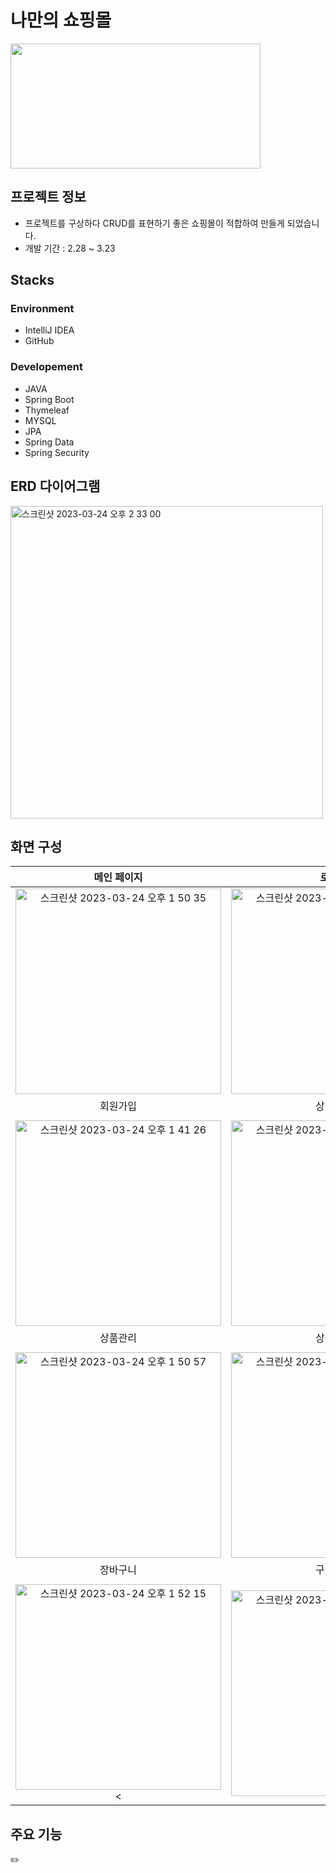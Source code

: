 # 나만의 쇼핑몰

<img src="https://images.pexels.com/photos/5632398/pexels-photo-5632398.jpeg?auto=compress&cs=tinysrgb&w=1260&h=750&dpr=2" width="400" height="200"/>


## 프로젝트 정보
- 프로젝트를 구상하다 CRUD를 표현하기 좋은 쇼핑몰이 적합하여 만들게 되었습니다.
- 개발 기간 : 2.28 ~ 3.23

## Stacks

### Environment
- IntelliJ IDEA
- GitHub


### Developement
- JAVA
- Spring Boot
- Thymeleaf
- MYSQL
- JPA
- Spring Data
- Spring Security


## ERD 다이어그램

<img width="500" alt="스크린샷 2023-03-24 오후 2 33 00" src="https://user-images.githubusercontent.com/97417045/227433141-8d977342-16ea-4e05-b147-87e6e807a19e.png">


## 화면 구성


| 메인 페이지  |  로그인  |
| :-------------------------------------------: | :------------: |
|  <img width="329" alt="스크린샷 2023-03-24 오후 1 50 35" src="https://user-images.githubusercontent.com/97417045/227433345-2e0bbe44-398e-40ab-b0ff-cca02d23018c.png"/> | <img width="329" alt="스크린샷 2023-03-24 오후 1 41 07" src="https://user-images.githubusercontent.com/97417045/227433410-89633787-2dcc-4621-a3ba-e57c2520d234.png">|  
| 회원가입  | 상품등록 |
|                                               |                |
|  <img width="329" alt="스크린샷 2023-03-24 오후 1 41 26" src="https://user-images.githubusercontent.com/97417045/227435365-c097b0a2-91bc-4e0c-b469-a33463da032c.png"> | <img width="329" alt="스크린샷 2023-03-24 오후 2 36 15" src="https://user-images.githubusercontent.com/97417045/227435422-61d23267-c7ac-4358-b94a-dec9c4ded8d2.png">
| 상품관리  | 상품수정 |
|                                               |                |
|  <img width="329" alt="스크린샷 2023-03-24 오후 1 50 57" src="https://user-images.githubusercontent.com/97417045/227435643-5e3b58d3-6b5f-47b8-8b3b-0f8ef7fc5400.png">| <img width="329" alt="스크린샷 2023-03-24 오후 1 51 19" src="https://user-images.githubusercontent.com/97417045/227435689-5bfb71f6-66a5-45ff-bc5e-b98fe962b035.png">
| 장바구니  | 구매이력 |
|                                               |                |
|  <img width="329" alt="스크린샷 2023-03-24 오후 1 52 15" src="https://user-images.githubusercontent.com/97417045/227435904-9bb93304-43c8-49d0-87ea-f4b15a7bccde.png"><| <img width="329" alt="스크린샷 2023-03-24 오후 1 52 58" src="https://user-images.githubusercontent.com/97417045/227436005-5b9ee161-9236-4e03-a98f-69cb92c5a352.png">



## 주요 기능
✏️



